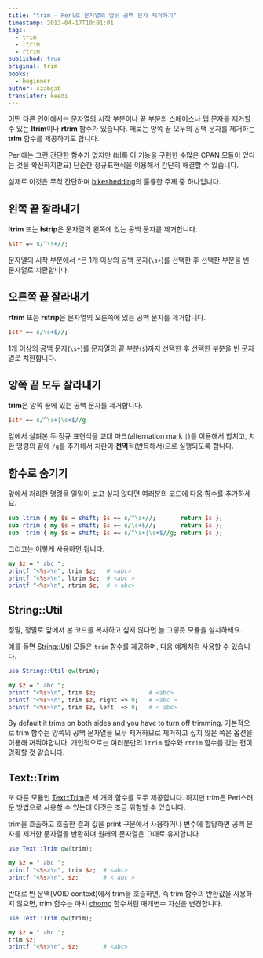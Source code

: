 ```yaml
---
title: "trim - Perl로 문자열의 앞뒤 공백 문자 제거하기"
timestamp: 2013-04-17T10:01:01
tags:
  - trim
  - ltrim
  - rtrim
published: true
original: trim
books:
  - beginner
author: szabgab
translator: keedi
---
```



어떤 다른 언어에서는 문자열의 시작 부분이나 끝 부분의 스페이스나 탭 문자를
제거할 수 있는 <b>ltrim</b>이나 <b>rtrim</b> 함수가 있습니다.
때로는 양쪽 끝 모두의 공백 문자를 제거하는 <b>trim</b> 함수를 제공하기도 합니다.

Perl에는 그런 간단한 함수가 없지만
(비록 이 기능을 구현한 수많은 CPAN 모듈이 있다는 것을 확신하지만요)
단순한 정규표현식을 이용해서 간단히 해결할 수 있습니다.

실제로 이것은 무척 간단하며 [bikeshedding](https://en.wikipedia.org/wiki/Parkinson%27s_law_of_triviality)의 훌륭한 주제 중 하나입니다.


## 왼쪽 끝 잘라내기

<b>ltrim</b> 또는 <b>lstrip</b>은 문자열의 왼쪽에 있는 공백 문자를 제거합니다.

```perl
$str =~ s/^\s+//;
```

문자열의 시작 부분에서 `^`은 1개 이상의 공백 문자(`\s+`)를 선택한 후
선택한 부분을 빈 문자열로 치환합니다.

## 오른쪽 끝 잘라내기

<b>rtrim</b> 또는 <b>rstrip</b>은 문자열의 오른쪽에 있는 공백 문자를 제거합니다.

```perl
$str =~ s/\s+$//;
```

1개 이상의 공백 문자(`\s+`)를 문자열의 끝 부분(`$`)까지 선택한 후
선택한 부분을 빈 문자열로 치환합니다.

## 양쪽 끝 모두 잘라내기

<b>trim</b>은 양쪽 끝에 있는 공백 문자를 제거합니다.

```perl
$str =~ s/^\s+|\s+$//g
```

앞에서 살펴본 두 정규 표현식을 교대 마크(alternation mark `|`)를 이용해서 합치고,
치환 명령의 끝에 `/g`를 추가해서 치환이 <b>전역</b>적(반복해서)으로 실행되도록 합니다.

## 함수로 숨기기

앞에서 처리한 명령을 일일이 보고 싶지 않다면 여러분의 코드에 다음 함수를 추가하세요.

```perl
sub ltrim { my $s = shift; $s =~ s/^\s+//;       return $s };
sub rtrim { my $s = shift; $s =~ s/\s+$//;       return $s };
sub  trim { my $s = shift; $s =~ s/^\s+|\s+$//g; return $s };
```

그리고는 이렇게 사용하면 됩니다.

```perl
my $z = " abc ";
printf "<%s>\n", trim $z;   # <abc>
printf "<%s>\n", ltrim $z;  # <abc >
printf "<%s>\n", rtrim $z;  # < abc>
```


## String::Util

정말, 정말로 앞에서 본 코드를 복사하고 싶지 않다면 늘 그렇듯 모듈을 설치하세요.

예를 들면 [String::Util](https://metacpan.org/pod/String::Util)
모듈은 `trim` 함수를 제공하며, 다음 예제처럼 사용할 수 있습니다.

```perl
use String::Util qw(trim);

my $z = " abc ";
printf "<%s>\n", trim $z;               # <abc>
printf "<%s>\n", trim $z, right => 0;   # <abc >
printf "<%s>\n", trim $z, left  => 0;   # < abc>
```

By default it trims on both sides and you have to turn off trimming.
기본적으로 trim 함수는 양쪽의 공백 문자열을 모두 제거하므로
제거하고 싶지 않은 쪽은 옵션을 이용해 꺼줘야합니다.
개인적으로는 여러분만의 `ltrim` 함수와 `rtrim`
함수를 갖는 편이 명확할 것 같습니다.

## Text::Trim

또 다른 모듈인 [Text::Trim](https://metacpan.org/pod/Text::Trim)은
세 개의 함수를 모두 제공합니다.
하지만 trim은 Perl스러운 방법으로 사용할 수 있는데 이것은 조금 위험할 수 있습니다.

trim을 호출하고 호출한 결과 값을 print 구문에서 사용하거나 변수에 할당하면
공백 문자를 제거한 문자열을 반환하며 원래의 문자열은 그대로 유지합니다.

```perl
use Text::Trim qw(trim);

my $z = " abc ";
printf "<%s>\n", trim $z;  # <abc>
printf "<%s>\n", $z;       # < abc >
```

반대로 빈 문맥(VOID context)에서 trim을 호출하면,
즉 trim 함수의 반환값을 사용하지 않으면, trim 함수는 마치
[chomp](https://perlmaven.com/chomp) 함수처럼 매개변수 자신을 변경합니다.

```perl
use Text::Trim qw(trim);

my $z = " abc ";
trim $z;
printf "<%s>\n", $z;       # <abc>
```
